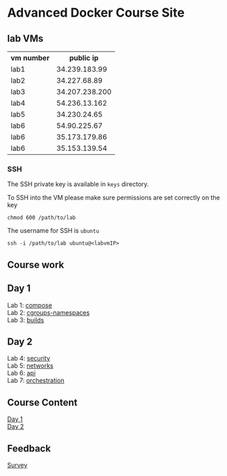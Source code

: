 # Advanced Docker Course Site

## lab VMs
<table>
<tr><th>vm number</th><th>public ip</th></tr>
<tr><td>lab1</td> <td>34.239.183.99</td></tr>
<tr><td>lab2</td> <td>34.227.68.89</td></tr>
<tr><td>lab3</td> <td>34.207.238.200</td></tr>
<tr><td>lab4</td> <td>54.236.13.162</td></tr>
<tr><td>lab5</td> <td>34.230.24.65</td></tr>
<tr><td>lab6</td> <td>54.90.225.67</td></tr>
<tr><td>lab6</td> <td>35.173.179.86</td></tr>
<tr><td>lab6</td> <td>35.153.139.54</td></tr>
</table>

### SSH 
The SSH private key is available in `keys` directory. 

To SSH into the VM please make sure permissions are set correctly on the key

```
chmod 600 /path/to/lab
```

The username for SSH is `ubuntu`

```
ssh -i /path/to/lab ubuntu@<labvmIP>

```

## Course work

## Day 1
Lab 1: [compose](labs/1-compose/)  
Lab 2: [cgroups-namespaces](labs/2-cgroups-namespaces/)  
Lab 3: [builds](labs/3-builds/)  

## Day 2
Lab 4: [security](labs/4-security/)  
Lab 5: [networks](labs/5-networks/)  
Lab 6: [api](labs/6-api/)  
Lab 7: [orchestration](labs/7-orchestration/)  


## Course Content
[Day 1](https://www.dropbox.com/s/j6ejnnofymyo5sd/adv-docker-day1.pdf?dl=0)  
[Day 2](https://www.dropbox.com/s/7jwomtui7rdisvo/adv-docker-day2.pdf?dl=0)

## Feedback
[Survey](http://www.metricsthatmatter.com/student/evaluation.asp?k=16324&i=ILT00428249)


